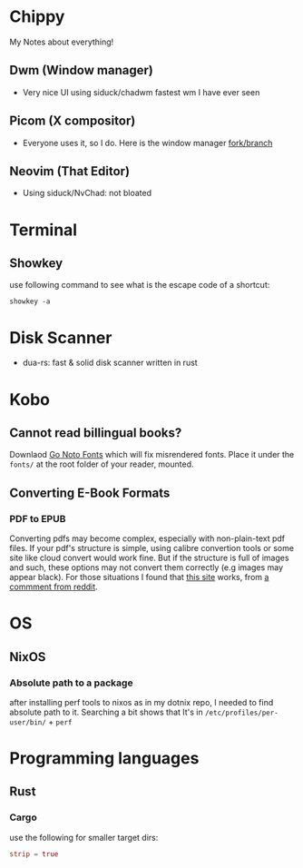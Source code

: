 # Chippy

My Notes about everything!

## Dwm (Window manager)

- Very nice UI using siduck/chadwm fastest wm I have ever seen

## Picom (X compositor)

- Everyone uses it, so I do. Here is the window manager
  [fork/branch](https://github.com/dccsillag/picom/tree/implement-window-animations)

## Neovim (That Editor)

- Using siduck/NvChad: not bloated

# Terminal

## Showkey

use following command to see what is the escape code of a shortcut:

```shell
showkey -a
```

# Disk Scanner

- dua-rs: fast & solid disk scanner written in rust

# Kobo

## Cannot read billingual books?

Downlaod [Go Noto Fonts](https://github.com/satbyy/go-noto-universal) which will fix misrendered fonts. Place it under the `fonts/` at the root folder of your reader, mounted.

## Converting E-Book Formats

### PDF to EPUB

Converting pdfs may become complex, especially with non-plain-text pdf files. If your pdf's structure is simple, using calibre convertion tools or some site like cloud convert would work fine. But if the structure is full of images and such, these options may not convert them correctly (e.g images may appear black). For those situations I found that [this site](https://www.cleverpdf.com/downToEpub) works, from [a commment from reddit](https://www.reddit.com/r/zlibrary/comments/15baklx/comment/kcwsb2m/?utm_source=share&utm_medium=web3x&utm_name=web3xcss&utm_term=1&utm_content=share_button).

# OS

## NixOS

### Absolute path to a package

after installing perf tools to nixos as in my dotnix repo, I needed to find absolute path to it.
Searching a bit shows that It's in `/etc/profiles/per-user/bin/` + `perf`

# Programming languages

## Rust

### Cargo

use the following for smaller target dirs:

```toml
strip = true
```
